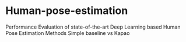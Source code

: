# Human-pose-estimation
Performance Evaluation of state-of-the-art Deep Learning based Human Pose Estimation Methods
Simple baseline vs Kapao
